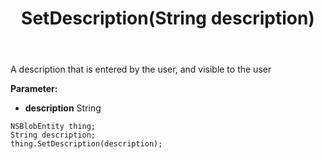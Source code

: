﻿---
uid: crmscript_ref_NSBlobEntity_SetDescription
title: SetDescription(String description)
intellisense: NSBlobEntity.SetDescription
keywords: NSBlobEntity, GetDescription
so.topic: reference
---

A description that is entered by the user, and visible to the user

**Parameter:** 
 - **description** String

```crmscript
NSBlobEntity thing;
String description;
thing.SetDescription(description);
```

